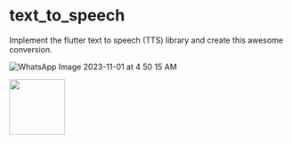 # text_to_speech
Implement the flutter text to speech (TTS) library and create this awesome conversion.

![WhatsApp Image 2023-11-01 at 4 50 15 AM](https://github.com/adityagaur0/text_to_speech/assets/112656570/27d2d260-8c3c-4d3e-bf99-31a50b711a0d)

<img src="https://github.com/adityagaur0/text_to_speech/assets/112656570/27d2d260-8c3c-4d3e-bf99-31a50b711a0d" width="100" height="100">
